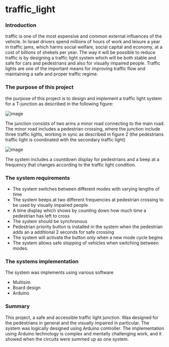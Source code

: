 # traffic_light

### Introduction 
traffic is one of the most expensive and common external influences of the vehicle. In Israel drivers spend millions of hours of work and leisure a year in traffic jams, which harms social welfare, social capital and economy, at a cost of billions of shekels per year. The way it will be possible to reduce traffic is by designing a traffic light system which will be both stable and safe for cars and pedestrians and also for visually impaired people. Traffic lights are one of the important means for improving traffic flow and maintaining a safe and proper traffic regime.


### The purpose of this project

the purpose of this project is to design and implement a traffic light system for a T-junction as described in the following figure:

![image](https://user-images.githubusercontent.com/72805044/104364990-12f08880-5520-11eb-9037-be9fd9a752e3.png)

The junction consists of two arms a minor road connecting to the main road. The minor road includes a pedestrian crossing, where the junction include three traffic lights, working in sync as described in figure 2 (the pedestrians traffic light is coordinated with the secondary traffic light)

![image](https://user-images.githubusercontent.com/72805044/104365147-50551600-5520-11eb-8506-a523e73a92fd.png)

The system includes a countdown display for pedestrians and a beep at a frequency that changes according to the traffic light condition.


### The system requirements

*	The system switches between different modes with varying lengths of time
*	The system beeps at two different frequencies at pedestrian crossing to be used by visually impaired people
*	A time display which shows by counting down how much time a pedestrian has left to cross
*	The system should be synchronous 
*	Pedestrian priority button is installed in the system when the pedestrian adds an a additional 2 seconds for safe crossing 
*	The system will activate the button only when a new mode cycle begins
*	The system allows safe stopping of vehicles when switching between modes.


### The systems implementation

The system was implements using various software
*	Multisim
*	Board design
*	Arduino


### Summary 

This project, a safe and accessible traffic light junction. Was designed for the pedestrians in general and the visually impaired in particular.
The system was logically designed using Arduino controller. The implementation using Arduino technology is complex and mentally challenging work, and it showed when the circuits were summed up as one system.

